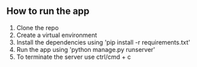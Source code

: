 ## How to run the app
1. Clone the repo
2. Create a virtual environment
3. Install the dependencies using 'pip install -r requirements.txt'
4. Run the app using 'python manage.py runserver'
5. To terminate the server use ctrl/cmd + c